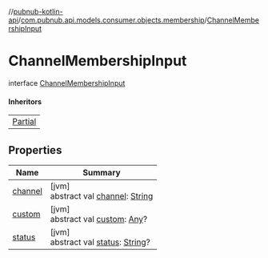 //[pubnub-kotlin-api](../../../index.md)/[com.pubnub.api.models.consumer.objects.membership](../index.md)/[ChannelMembershipInput](index.md)

# ChannelMembershipInput

interface [ChannelMembershipInput](index.md)

#### Inheritors

| |
|---|
| [Partial](../-p-n-channel-membership/-partial/index.md) |

## Properties

| Name | Summary |
|---|---|
| [channel](channel.md) | [jvm]<br>abstract val [channel](channel.md): [String](https://kotlinlang.org/api/latest/jvm/stdlib/kotlin/-string/index.html) |
| [custom](custom.md) | [jvm]<br>abstract val [custom](custom.md): [Any](https://kotlinlang.org/api/latest/jvm/stdlib/kotlin/-any/index.html)? |
| [status](status.md) | [jvm]<br>abstract val [status](status.md): [String](https://kotlinlang.org/api/latest/jvm/stdlib/kotlin/-string/index.html)? |
